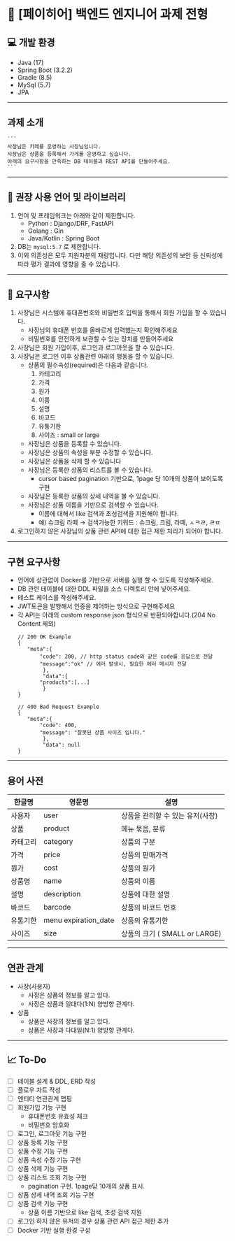 # 🚀 [페이히어] 백엔드 엔지니어 과제 전형

## 💻 개발 환경
- Java (17)
- Spring Boot (3.2.2)
- Gradle (8.5)
- MySql (5.7)
- JPA

***

## 과제 소개
    ```
    사장님은 카페를 운영하는 사장님입니다.
    사장님은 상품을 등록해서 가게를 운영하고 싶습니다.
    아래의 요구사항을 만족하는 DB 테이블과 REST API를 만들어주세요.
    ```
***

## 📄 권장 사용 언어 및 라이브러리
1. 언어 및 프레임워크는 아래와 같이 제한합니다.
    - Python : Django/DRF, FastAPI
    - Golang : Gin
    - Java/Kotlin : Spring Boot
2. DB는 `mysql:5.7` 로 제한합니다.
3. 이외 의존성은 모두 지원자분의 재량입니다. 다만 해당 의존성의 보안 등 신뢰성에 따라 평가 결과에 영향을 줄 수 있습니다.

***

## 📄 요구사항
1. 사장님은 시스템에 휴대폰번호와 비밀번호 입력을 통해서 회원 가입을 할 수 있습니다.
    - 사장님의 휴대폰 번호를 올바르게 입력했는지 확인해주세요
    - 비밀번호를 안전하게 보관할 수 있는 장치를 만들어주세요
2. 사장님은 회원 가입이후, 로그인과 로그아웃을 할 수 있습니다.
3. 사장님은 로그인 이후 상품관련 아래의 행동을 할 수 있습니다.
    - 상품의 필수속성(required)은 다음과 같습니다.
        1. 카테고리
        2. 가격
        3. 원가
        4. 이름
        5. 설명
        6. 바코드
        7. 유통기한
        8. 사이즈 : small or large
    - 사장님은 상품을 등록할 수 있습니다.
    - 사장님은 상품의 속성을 부분 수정할 수 있습니다.
    - 사장님은 상품을 삭제 할 수 있습니다
    - 사장님은 등록한 상품의 리스트를 볼 수 있습니다.
        + cursor based pagination 기반으로, 1page 당 10개의 상품이 보이도록 구현
    - 사장님은 등록한 상품의 상세 내역을 볼 수 있습니다.
    - 사장님은 상품 이름을 기반으로 검색할 수 있습니다.
        + 이름에 대해서 like 검색과 초성검색을 지원해야 합니다.
        + 예) 슈크림 라떼 → 검색가능한 키워드 : 슈크림, 크림, 라떼, ㅅㅋㄹ, ㄹㄸ
4. 로그인하지 않은 사장님의 상품 관련 API에 대한 접근 제한 처리가 되어야 합니다.

***

## 구현 요구사항
- 언어에 상관없이 Docker를 기반으로 서버를 실행 할 수 있도록 작성해주세요.
- DB 관련 테이블에 대한 DDL 파일을 소스 디렉토리 안에 넣어주세요.
- 테스트 케이스를 작성해주세요.
- JWT토큰을 발행해서 인증을 제어하는 방식으로 구현해주세요
- 각 API는 아래의 custom response json 형식으로 반환되야합니다.(204 No Content 제외)
    ```
    // 200 OK Example 
    {
       "meta":{
           "code": 200, // http status code와 같은 code를 응답으로 전달 
           "message":"ok" // 에러 발생시, 필요한 에러 메시지 전달 
            }, 
            "data":{
           "products":[...]
            }
    }
    
    // 400 Bad Request Example 
    {
       "meta":{
           "code": 400,
           "message": "잘못된 상품 사이즈 입니다."
            },
            "data": null 
    }
    ```

***

## 용어 사전
| 한글명     | 영문명               | 설명                                   |
|------------|----------------------|----------------------------------------|
| 사용자     | user                 | 상품을 관리할 수 있는 유저(사장)       |
| 상품       | product              | 메뉴 묶음, 분류                        |
| 카테고리   | category             | 상품의 구분                            |
| 가격       | price                | 상품의 판매가격                        |
| 원가       | cost                 | 상품의 원가                            |
| 상품명     | name                 | 상품의 이름                            |
| 설명       | description          | 상품에 대한 설명                       |
| 바코드     | barcode              | 상품의 바코드 번호                     |
| 유통기한   | menu expiration_date | 상품의 유통기한                        |
| 사이즈     | size                 | 상품의 크기 ( SMALL or LARGE)          |

***

## 연관 관계
- 사장(사용자)
    + 사장은 상품의 정보를 알고 있다.
    + 사장은 상품과 일대다(1:N) 양방향 관계다.
- 상품
    + 상품은 사장의 정보를 알고 있다.
    + 상품은 사장과 다대일(N:1) 양방향 관계다.

***

## 📈 To-Do
- [ ] 테이블 설계 & DDL, ERD 작성
- [ ] 플로우 차트 작성
- [ ] 엔티티 연관관계 맵핑
- [ ] 회원가입 기능 구현
    + 휴대폰번호 유효성 체크
    + 비밀번호 암호화
- [ ] 로그인, 로그아웃 기능 구현
- [ ] 상품 등록 기능 구현
- [ ] 상품 수정 기능 구현
- [ ] 상품 속성 수정 기능 구현
- [ ] 상품 삭제 기능 구현
- [ ] 상품 리스트 조회 기능 구현
    + pagination 구현. 1page당 10개의 상품 표시.
- [ ] 상품 상세 내역 조회 기능 구현
- [ ] 상품 검색 기능 구현
    + 상품 이름 기반으로 like 검색, 초성 검색 지원
- [ ] 로그인 하지 않은 유저의 경우 상품 관련 API 접근 제한 추가
- [ ] Docker 기반 실행 환경 구성
